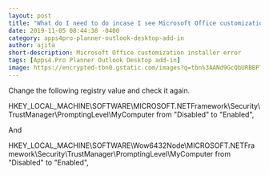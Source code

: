 ```yaml
---
layout: post
title: "What do I need to do incase I see Microsoft Office customization installer error?"
date: 2019-11-05 08:44:38 -0400
category: apps4pro-planner-outlook-desktop-add-in
author: ajita
short-description: Microsoft Office customization installer error
tags: [Apps4.Pro Planner Outlook Desktop add-in]
image: https://encrypted-tbn0.gstatic.com/images?q=tbn%3AANd9GcQbURBBPTkO7_JuJzDTydHQYSkQzWhk2uZopUtqQF9_cHUKucDy
---
```

Change the following registry value and check it again.  

HKEY_LOCAL_MACHINE\SOFTWARE\MICROSOFT\.NETFramework\Security\TrustManager\PromptingLevel\MyComputer from "Disabled" to "Enabled",  

And  
 
HKEY_LOCAL_MACHINE\SOFTWARE\Wow6432Node\MICROSOFT\.NETFramework\Security\TrustManager\PromptingLevel\MyComputer from "Disabled" to "Enabled", 

 
